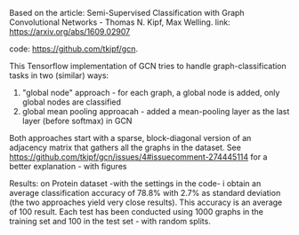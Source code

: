 Based on 
  the article: 
      Semi-Supervised Classification with Graph Convolutional Networks - Thomas N. Kipf, Max Welling.
      link: https://arxiv.org/abs/1609.02907

  code: 
      https://github.com/tkipf/gcn.


This Tensorflow implementation of GCN tries to handle graph-classification tasks in two (similar) ways:

1. "global node" approach - for each graph, a global node is added, only global nodes are classified
2. global mean pooling approacah - added a mean-pooling layer as the last layer (before softmax) in GCN

Both approaches start with a sparse, block-diagonal version of an adjacency matrix that gathers all the graphs in the dataset.
See https://github.com/tkipf/gcn/issues/4#issuecomment-274445114  for a better explanation - with figures

Results: on Protein dataset -with the settings in the code- i obtain an average classification accuracy of 78.8% with 2.7% as standard deviation (the two approaches yield very close results).
This accuracy is an average of 100 result.
Each test has been conducted using 1000 graphs in the training set and 100 in the test set - with random splits.
